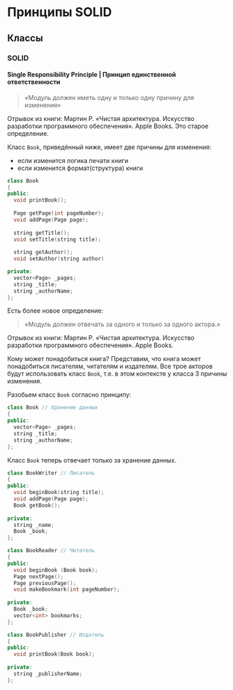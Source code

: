 # Принципы SOLID

## Классы

### SOLID

#### Single Responsibility Principle | Принцип единственной ответственности

> «Модуль должен иметь одну и только одну причину для изменения»

Отрывок из книги: Мартин Р. «Чистая архитектура. Искусство разработки программного обеспечения». Apple Books. 
Это старое определение. 

Класс `Book`, приведённый ниже, имеет две причины для изменения: 

- если изменится логика печати книги
- если изменится формат(структура) книги

```c++
class Book
{
public:
  void printBook();
  
  Page getPage(int pageNumber);
  void addPage(Page page);
  
  string getTitle();
  void setTitle(string title);
  
  string getAuthor();
  void setAuthor(string author)

private:
  vector<Page> _pages;
  string _title;
  string _authorName;
};
```

Есть более новое определение:

> «Модуль должен отвечать за одного и только за одного актора.»

Отрывок из книги: Мартин Р. «Чистая архитектура. Искусство разработки программного обеспечения». Apple Books.

Кому может понадобиться книга? Представим, что книга может понадобиться писателям, читателям и издателям. 
Все трое акторов будут использовать класс `Book`, т.е. в этом контексте у класса 3 причины изменения. 

Разобьем класс `Book` согласно принципу:

```c++
class Book // Хранение данных
{
public:
  vector<Page> _pages;
  string _title;
  string _authorName;
};
```

Класс `Book` теперь отвечает только за хранение данных.

```c++
class BookWriter // Писатель
{
public:
  void beginBook(string title);
  void addPage(Page page);
  Book getBook();
  
private:
  string _name;
  Book _book;
};

class BookReader // Читатель
{
public:
  void beginBook (Book book);
  Page nextPage();
  Page previousPage();
  void makeBookmark(int pageNumber);
  
private:
  Book _book;
  vector<int> bookmarks;
};

class BookPublisher // Издатель
{
public:
  void printBook(Book book);
  
private:
  string _publisherName;
};
```

